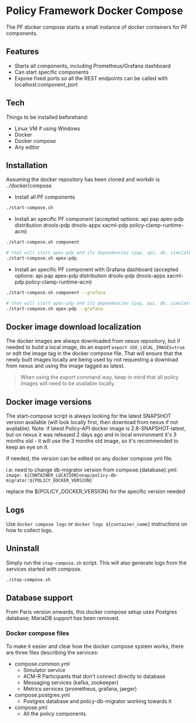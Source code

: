 # Policy Framework Docker Compose

The PF docker compose starts a small instance of docker containers for PF components.

## Features

- Starts all components, including Prometheus/Grafana dashboard
- Can start specific components
- Expose fixed ports so all the REST endpoints can be called with localhost:component_port

## Tech

Things to be installed beforehand:

- Linux VM if using Windows
- Docker
- Docker compose
- Any editor

## Installation

Assuming the docker repository has been cloned and workdir is ../docker/compose

- Install all PF components
```sh
./start-compose.sh
```

- Install an specific PF component
(accepted options: api pap apex-pdp distribution drools-pdp drools-apps xacml-pdp
policy-clamp-runtime-acm)


```sh
./start-compose.sh component

# that will start apex-pdp and its dependencies (pap, api, db, simulator)
./start-compose.sh apex-pdp
```

- Install an specific PF component with Grafana dashboard
(accepted options: api pap apex-pdp distribution drools-pdp drools-apps xacml-pdp
policy-clamp-runtime-acm)


```sh
./start-compose.sh component --grafana

# that will start apex-pdp and its dependencies (pap, api, db, simulator) + grafana and prometheus server
./start-compose.sh apex-pdp --grafana
```

## Docker image download localization

The docker images are always downloaded from nexus repository, but if needed to build a local
image, do an export ``export USE_LOCAL_IMAGES=true`` or edit the image tag in the docker compose
file. That will ensure that the newly built images locally are being used by not requesting a
download from nexus and using the image tagged as latest.

> When using the export command way, keep in mind that all policy images will need to be available
> locally.


## Docker image versions

The start-compose script is always looking for the latest SNAPSHOT version available (will
look locally first, then download from nexus if not available).
Note: if latest Policy-API docker image is 2.8-SNAPSHOT-latest, but on nexus it was released
2 days ago and in local environment it's 3 months old - it will use the 3 months old image,
so it's recommended to keep an eye on it.

If needed, the version can be edited on any docker compose yml file.

i.e: need to change db-migrator version
from compose.{database}.yml:
``image: ${CONTAINER_LOCATION}onap/policy-db-migrator:${POLICY_DOCKER_VERSION}``

replace the ${POLICY_DOCKER_VERSION} for the specific version needed


## Logs

Use ``docker compose logs`` or `docker logs ${container_name}` instructions on how to collect logs.

## Uninstall

Simply run the ``stop-compose.sh`` script. This will also generate logs from the services started
with compose.

```sh
./stop-compose.sh
```

## Database support

From Paris version onwards, this docker compose setup uses Postgres database; MariaDB support has
been removed.


### Docker compose files

To make it easier and clear how the docker compose system works, there are three files describing
the services:
- compose.common.yml
  - Simulator service
  - ACM-R Participants that don't connect directly to database
  - Messaging services (kafka, zookeeper)
  - Metrics services (prometheus, grafana, jaeger)
- compose.postgres.yml
  - Postgres database and policy-db-migrator working towards it
- compose.yml
  - All the policy components.
